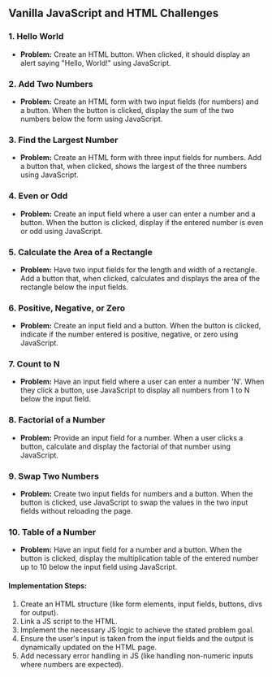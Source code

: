 ## Vanilla JavaScript and HTML Challenges

### 1. Hello World
- **Problem:** Create an HTML button. When clicked, it should display an alert saying "Hello, World!" using JavaScript.

### 2. Add Two Numbers
- **Problem:** Create an HTML form with two input fields (for numbers) and a button. When the button is clicked, display the sum of the two numbers below the form using JavaScript.

### 3. Find the Largest Number
- **Problem:** Create an HTML form with three input fields for numbers. Add a button that, when clicked, shows the largest of the three numbers using JavaScript.

### 4. Even or Odd
- **Problem:** Create an input field where a user can enter a number and a button. When the button is clicked, display if the entered number is even or odd using JavaScript.

### 5. Calculate the Area of a Rectangle
- **Problem:** Have two input fields for the length and width of a rectangle. Add a button that, when clicked, calculates and displays the area of the rectangle below the input fields.

### 6. Positive, Negative, or Zero
- **Problem:** Create an input field and a button. When the button is clicked, indicate if the number entered is positive, negative, or zero using JavaScript.

### 7. Count to N
- **Problem:** Have an input field where a user can enter a number 'N'. When they click a button, use JavaScript to display all numbers from 1 to N below the input field.

### 8. Factorial of a Number
- **Problem:** Provide an input field for a number. When a user clicks a button, calculate and display the factorial of that number using JavaScript.

### 9. Swap Two Numbers
- **Problem:** Create two input fields for numbers and a button. When the button is clicked, use JavaScript to swap the values in the two input fields without reloading the page.

### 10. Table of a Number
- **Problem:** Have an input field for a number and a button. When the button is clicked, display the multiplication table of the entered number up to 10 below the input field using JavaScript.

#### Implementation Steps:
1. Create an HTML structure (like form elements, input fields, buttons, divs for output).
2. Link a JS script to the HTML.
3. Implement the necessary JS logic to achieve the stated problem goal.
4. Ensure the user's input is taken from the input fields and the output is dynamically updated on the HTML page.
5. Add necessary error handling in JS (like handling non-numeric inputs where numbers are expected).